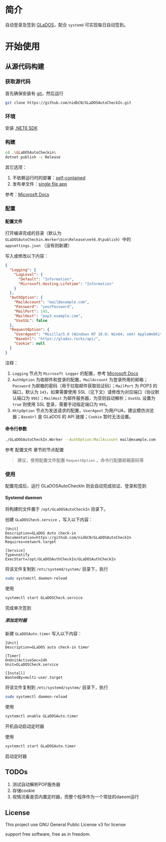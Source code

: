 # 简介
自动登录及签到 [GLaDOS](https://glados.rocks/)，配合 `systemd` 可实现每日自动签到。

# 开始使用

## 从源代码构建

### 获取源代码

首先确保安装有 [git](https://git-scm.com/)，然后运行

```sh
git clone https://github.com/nidbCN/GLaDOSAutoCheckIn.git
```

### 环境

安装 [.NET6 SDK](https://docs.microsoft.com/en-us/dotnet/core/sdk)

### 构建

```sh
cd .\GLaDOSAutoCheckin\
dotnet publish -c Release
```

其它选项：

1. 不依赖运行时的部署：[self-contained](https://docs.microsoft.com/en-us/dotnet/core/deploying/#publish-self-contained)
2. 发布单文件：[single file app](https://docs.microsoft.com/en-us/dotnet/core/deploying/single-file/overview#publish-a-single-file-app---cli)

参考：[Micorosft Docs](https://docs.microsoft.com/en-us/dotnet/core/deploying)

### 配置

#### 配置文件

打开编译完成的目录（默认为 `GLaDOSAutoCheckin.Worker\bin\Release\net6.0\publish`）中的 `appsettings.json` （没有则新建）

写入或修改以下内容：

```json
{
  "Logging": {
    "LogLevel": {
      "Default": "Information",
      "Microsoft.Hosting.Lifetime": "Information"
    }
  },
  "AuthOption": {
    "MailAccount": "mail@example.com",
    "Password": "yourPassword",
    "MailPort": 143,
    "MailHost": "pop3.example.com",
    "UseSSL": false
  },
  "RequestOption": {
    "UserAgent": "Mozilla/5.0 (Windows NT 10.0; Win64; x64) AppleWebKit/537.36 (KHTML, like Gecko) Chrome/88.0.4324.182 Safari/537.36",
    "BaseUrl": "https://glados.rocks/api/",
    "Cookie": null
  }
}
```

注释：
1. `Logging` 节点为 `Microsoft Logger` 的配置，参考 [Microsoft Docs](https://docs.microsoft.com/en-us/dotnet/core/extensions/logging?tabs=command-line#configure-logging)
2. `AuthOption` 为收邮件和登录的配置，`MailAccount` 为登录所用的邮箱；`Password` 为邮箱的密码（用于拉取邮件获取验证码）；`MailPort` 为 POP3 的端口，默认为 `143`，如果需要使用 SSL（见下文）请修改为对应端口（协议默认端口为 `995`）；`MailHost` 为邮件服务器，为空则自动解析；`UseSSL` 设置为 `true` 则使用 SSL 登录，需要手动指定端口为 `995`。
3. `HttpOption` 节点为发送请求的配置，`UserAgent` 为用户UA，建议模仿浏览器；`BaseUrl` 是 GLaDOS 的 API 链接；`Cookie` 暂时无法设置。
 
#### 命令行参数

```sh
./GLaDOSAutoCheckIn.Worker --AuthOption:MailAccount mail@example.com
```

参考 配置文件 章节的节点配置

> 建议，使用配置文件配置 `RequestOption` ，命令行配置邮箱密码等

### 使用

配置完成后，运行 GLaDOSAutoCheckIn 则会自动完成验证、登录和签到

#### Systemd daemon

将构建的文件置于 `/opt/GLaDOSAutoCheckIn` 目录下。

创建 `GLaDOSCheck.service` ，写入以下内容：

```service
[Unit]
Description=GLaDOS Auto check-in
Documentation=https://github.com/nidbCN/GLaDOSAutoCheckIn
Requires=network.target

[Service]
Type=notify
ExecStart=/opt/GLaDOSAuthCheckIn/GLaDOSAuthCheckIn
```

将该文件复制到 `/etc/systemd/system/` 目录下，执行

```sh
sudo systemctl daemon-reload
```

使用 

```sh
systemctl start GLaDOSCheck.service
```

完成单次签到

##### 添加定时器

新建 `GLaDOSAuto.timer` 写入以下内容：

```service
[Unit]
Description=GLaDOS auto check-in timer

[Timer]
OnUnitActiveSec=24h
Unit=GLaDOSCheck.service

[Install]
WantedBy=multi-user.target
```

将该文件复制到 `/etc/systemd/system/` 目录下，执行

```sh
sudo systemctl daemon-reload
```

使用 

```sh
systemctl enable GLaDOSAuto.timer
```

开机自动启动定时器

使用

```sh
systemctl start GLaDOSAuto.timer
```

启动定时器

## TODOs

1. 测试自动解析POP服务器
2. 存储cookie
3. 视情况看是否内置定时器，而整个程序作为一个常驻的daeom运行

## License

This project use GNU General Public License v3 for license

support free software, free as in freedom.